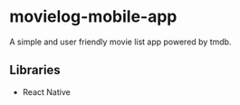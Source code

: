 # movielog-mobile-app

A simple and user friendly movie list app powered by tmdb.

## Libraries

- React Native 
